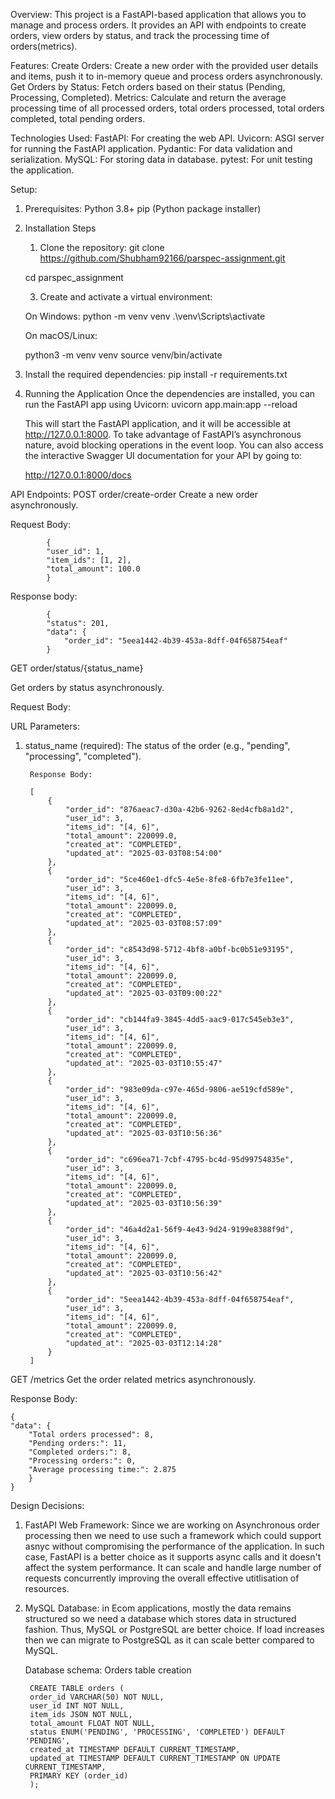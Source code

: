 Overview:
This project is a FastAPI-based application that allows you to manage and process orders. It provides an API with endpoints to create orders, view orders by status, and track the processing time of orders(metrics).

Features:
Create Orders: Create a new order with the provided user details and items, push it to in-memory queue and process orders asynchronously.
Get Orders by Status: Fetch orders based on their status (Pending, Processing, Completed).
Metrics: Calculate and return the average processing time of all processed orders, total orders processed, total orders completed, total pending orders.

Technologies Used:
FastAPI: For creating the web API.
Uvicorn: ASGI server for running the FastAPI application.
Pydantic: For data validation and serialization.
MySQL: For storing data in database.
pytest: For unit testing the application.

Setup:
1. Prerequisites:
    Python 3.8+
    pip (Python package installer)

2. Installation Steps
    1. Clone the repository:
    git clone https://github.com/Shubham92166/parspec-assignment.git

    cd parspec_assignment

    3. Create and activate a virtual environment:
   
    On Windows:
    python -m venv venv
    .\venv\Scripts\activate

   On macOS/Linux:

    python3 -m venv venv
    source venv/bin/activate

3. Install the required dependencies:
    pip install -r requirements.txt

4. Running the Application
    Once the dependencies are installed, you can run the FastAPI app using Uvicorn:
    uvicorn app.main:app --reload

    This will start the FastAPI application, and it will be accessible at http://127.0.0.1:8000. To take advantage of FastAPI’s asynchronous nature, avoid blocking operations in the event loop. You can also access the interactive Swagger UI documentation for your API by going to:

    http://127.0.0.1:8000/docs


API Endpoints:
    POST order/create-order
    Create a new order asynchronously.
    
Request Body:
        
            {
            "user_id": 1,
            "item_ids": [1, 2],
            "total_amount": 100.0
            }
    
Response body:
    
            {
            "status": 201,
            "data": {
                "order_id": "5eea1442-4b39-453a-8dff-04f658754eaf"
            }

GET order/status/{status_name}
    
Get orders by status asynchronously.

Request Body:

URL Parameters:
1. status_name (required): The status of the order (e.g., "pending", "processing", "completed").

        Response Body:

        [
            {
                "order_id": "876aeac7-d30a-42b6-9262-8ed4cfb8a1d2",
                "user_id": 3,
                "items_id": "[4, 6]",
                "total_amount": 220099.0,
                "created_at": "COMPLETED",
                "updated_at": "2025-03-03T08:54:00"
            },
            {
                "order_id": "5ce460e1-dfc5-4e5e-8fe8-6fb7e3fe11ee",
                "user_id": 3,
                "items_id": "[4, 6]",
                "total_amount": 220099.0,
                "created_at": "COMPLETED",
                "updated_at": "2025-03-03T08:57:09"
            },
            {
                "order_id": "c8543d98-5712-4bf8-a0bf-bc0b51e93195",
                "user_id": 3,
                "items_id": "[4, 6]",
                "total_amount": 220099.0,
                "created_at": "COMPLETED",
                "updated_at": "2025-03-03T09:00:22"
            },
            {
                "order_id": "cb144fa9-3845-4dd5-aac9-017c545eb3e3",
                "user_id": 3,
                "items_id": "[4, 6]",
                "total_amount": 220099.0,
                "created_at": "COMPLETED",
                "updated_at": "2025-03-03T10:55:47"
            },
            {
                "order_id": "983e09da-c97e-465d-9806-ae519cfd589e",
                "user_id": 3,
                "items_id": "[4, 6]",
                "total_amount": 220099.0,
                "created_at": "COMPLETED",
                "updated_at": "2025-03-03T10:56:36"
            },
            {
                "order_id": "c696ea71-7cbf-4795-bc4d-95d99754835e",
                "user_id": 3,
                "items_id": "[4, 6]",
                "total_amount": 220099.0,
                "created_at": "COMPLETED",
                "updated_at": "2025-03-03T10:56:39"
            },
            {
                "order_id": "46a4d2a1-56f9-4e43-9d24-9199e8388f9d",
                "user_id": 3,
                "items_id": "[4, 6]",
                "total_amount": 220099.0,
                "created_at": "COMPLETED",
                "updated_at": "2025-03-03T10:56:42"
            },
            {
                "order_id": "5eea1442-4b39-453a-8dff-04f658754eaf",
                "user_id": 3,
                "items_id": "[4, 6]",
                "total_amount": 220099.0,
                "created_at": "COMPLETED",
                "updated_at": "2025-03-03T12:14:28"
            }
        ]

GET /metrics
    Get the order related metrics asynchronously.

Response Body:

    {
    "data": {
        "Total orders processed": 8,
        "Pending orders:": 11,
        "Completed orders:": 8,
        "Processing orders:": 0,
        "Average processing time:": 2.875
        }
    }

Design Decisions:


1. FastAPI Web Framework: Since we are working on Asynchronous order processing then we need to use such a framework which could support asnyc without compromising the performance of the application. In such case, FastAPI is a better choice as it supports async calls and it doesn't affect the system performance. It can scale and handle large number of requests concurrently improving the overall effective utitlisation of resources.

2. MySQL Database: in Ecom applications, mostly the data remains structured so we need a database which stores data in structured fashion. Thus, MySQL or PostgreSQL are better choice. If load increases then we can migrate to PostgreSQL as it can scale better compared to MySQL.

    Database schema:
    Orders table creation

        CREATE TABLE orders (
        order_id VARCHAR(50) NOT NULL,
        user_id INT NOT NULL,
        item_ids JSON NOT NULL,
        total_amount FLOAT NOT NULL,
        status ENUM('PENDING', 'PROCESSING', 'COMPLETED') DEFAULT 'PENDING',
        created_at TIMESTAMP DEFAULT CURRENT_TIMESTAMP,
        updated_at TIMESTAMP DEFAULT CURRENT_TIMESTAMP ON UPDATE CURRENT_TIMESTAMP,
        PRIMARY KEY (order_id)
        );



